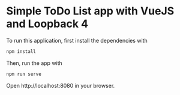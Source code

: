 # Simple ToDo List app with VueJS and Loopback 4

To run this application, first install the dependencies with

```sh
npm install
```

Then, run the app with

```sh
npm run serve
```

Open http://localhost:8080 in your browser.

